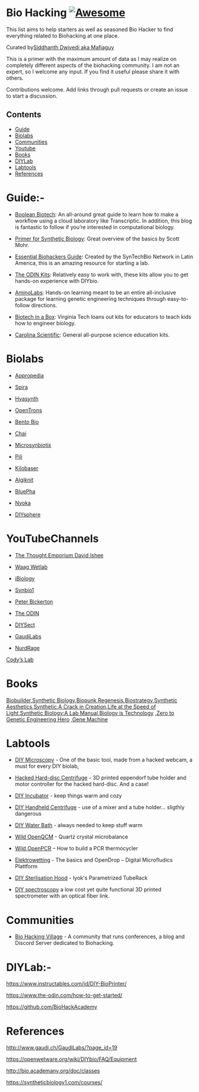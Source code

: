 # Bio Hacking [![Awesome](https://awesome.re/badge.svg)](https://awesome.re)

This list aims to help starters as well as seasoned Bio Hacker to find everything related to Biohacking at one place. 

Curated by[Siddhanth Dwivedi aka Mafiaguy](htttps://github.com/mafiaguy)

This is   a primer with the maximum amount of data as I may realize on completely different aspects of the biohacking community. I am not an expert, so I welcome any input. If you find it useful please share it with others.

Contributions welcome. Add links through pull requests or create an issue to start a discussion.

<!-- omit in toc -->
## Contents
- [Guide](#Guide)
- [Biolabs](#Biolabs)
- [Communities](#Communities)
- [Youtube](#YouTubeChannels)
- [Books](#Books)
- [DIYLab](#DIYLab)
- [Labtools](#Labtools)
- [References](#References)


# Guide:-
- [Boolean Biotech](http://blog.booleanbiotech.com/genetic_engineering_pipeline_python.html): An all-around great guide to learn how to make a workflow using a cloud laboratory like Transcriptic. In addition, this blog is fantastic to follow if you’re interested in computational biology.

- [Primer for Synthetic Biology](https://s3-us-west-2.amazonaws.com/oww-files-public/3/3d/SB_Primer_100707.pdf): Great overview of the basics by Scott Mohr.

- [Essential Biohackers Guide](http://media.wix.com/ugd/befeb2_9d07c6e183fe4501808f6a4662f2a899.pdf): Created by the SynTechBio Network in Latin America, this is an amazing resource for starting a lab.

- [The ODIN Kits](http://www.the-odin.com/how-to-get-started/): Relatively easy to work with, these kits allow you to get hands-on experience with DIYbio.

- [AminoLabs](https://amino.bio/): Hands-on learning meant to be an entire all-inclusive package for learning genetic engineering techniques through easy-to-follow directions.

- [Biotech in a Box](https://fralin.vt.edu/Outreach/BiotechInABox.html): Virginia Tech loans out kits for educators to teach kids how to engineer biology.

- [Carolina Scientific](https://www.carolina.com/biotechnology-teaching-resources/10101.ct): General all-purpose science education kits.

# Biolabs
- [Appropedia](https://www.appropedia.org/Open-source_Lab)

- [Spira](http://spirainc.com/)

- [Hyasynth](https://hyasynthbio.com/)

- [OpenTrons](https://opentrons.com/)

- [Bento Bio](https://www.bento.bio/)

- [Chai](https://www.chaibio.com/)

- [Microsynbiotix](https://www.microsynbiotix.com/who-we-are.html)

- [Pili](https://www.pili.bio/)

- [Kilobaser](http://www.kilobaser.com/)

- [Algiknit](https://www.algiknit.com/)

- [BluePha](http://en.bluepha.com/)

- [Nyoka](https://lightbynyoka.com/)

- [DIYsphere](https://sphere.diybio.org/browse/?q=&hPP=10&idx=diybiosphere&p=0&dFR%5Bcollection%5D%5B0%5D=startups)


# YouTubeChannels
- [ The Thought Emporium David Ishee](https://www.youtube.com/user/TheChemlife)

- [Waag Wetlab](https://www.youtube.com/channel/UCVzZljBZA1AjfWBTrJuMSzA)

- [iBiology](https://www.youtube.com/channel/UCsvqEZBO-kNmwuDBbKbfL6A)

- [Synbio1](https://www.youtube.com/channel/UCoKnP5yh_Z4DtNffHYYEScw)

- [Peter Bickerton](https://www.youtube.com/watch?v=Wka4qgksvFM&list=PL-AiB00jQUGS8YIUjxyIHIdgacNjhZZ_W)

- [The ODIN](https://www.youtube.com/channel/UCN9IlUgKyjwKU9iEHK1fqDQ)

- [DIYSect](https://www.youtube.com/channel/UC1j0o4hY09updYHxiJbn_fg)

- [GaudiLabs](https://www.youtube.com/user/MrGaudiCH/videos)

- [NurdRage](https://www.youtube.com/channel/UCIgKGGJkt1MrNmhq3vRibYA)

[Cody’s Lab](https://www.youtube.com/user/theCodyReeder/videos)

# Books

[Biobuilder](https://www.amazon.com/BioBuilder-Synthetic-Biology-Natalie-Kuldell/dp/1491904291),[Synthetic Biology](https://www.amazon.com/Synthetic-Biology-Revised-Geoff-Baldwin/dp/1783268794/),[Biopunk](https://www.amazon.com/Biopunk-Solving-Biotechs-Problems-Kitchens/dp/1617230073/),[Regenesis](https://www.amazon.com/Regenesis-Synthetic-Biology-Reinvent-Ourselves/dp/0465075703),[Biostrategy](https://www.amazon.com/Whats-Your-Bio-Strategy-Synthetic-ebook/dp/B075672R8M/),[Synthetic Aesthetics](https://www.amazon.com/Synthetic-Aesthetics-Investigating-Biologys-Designs/dp/0262534010/),[Synthetic](https://www.amazon.com/Synthetic-How-Life-Got-Made/dp/022644046X),[A Crack in Creation](https://www.amazon.com/dp/1328915360/),[Life at the Speed of Light](https://www.amazon.com/dp/0143125907),[Synthetic Biology:A Lab Manual](https://www.amazon.com/Synthetic-Biology-Manual-Josefine-Liljeruhm/dp/9814579548),[Biology is Technology](https://www.amazon.com/Biology-Technology-Promise-Business-Engineering/dp/0674060156/) ,[Zero to Genetic Engineering Hero](https://amino.bio/products/learn-genetic-engineering-the-genetic-engineering-hero-book) ,[Gene Machine](https://www.amazon.com/Gene-Machine-Decipher-Secrets-Ribosome/dp/0465093361)

# Labtools

- [DIY Microscopy](https://hackteria.org/wiki/DIY_microscopy) - One of the basic tool, made from a hacked webcam, a must for every DIY biolab, 

- [Hacked Hard-disc Centrifuge](https://hackteria.org/wiki/Hacked_Hard-disc_Centrifuge) - 3D printed eppendorf tube holder and motor controller for the hacked hard-disc. And a case!

- [DIY Incubator](https://hackteria.org/wiki/DIY_Incubator) - keep things warm and cozy

- [DIY Handheld Centrifuge](https://hackteria.org/wiki/DIY_handheld_centrifuge) - use of a mixer and a tube holder... sligthly dangerous

- [DIY Water Bath](https://hackteria.org/wiki/DIY_Water_Bath) - always needed to keep stuff warm

- [Wild OpenQCM](https://hackteria.org/wiki/Wild_openQCM) - Quartz crystal microbalance

- [Wild OpenPCR](https://hackteria.org/wiki/Wild_OpenPCR) – How to build a PCR thermocycler

- [Elektrowetting](https://hackteria.org/wiki/Elektrowetting) - The basics and OpenDrop – Digital Microfludics Plattform

- [DIY Sterlisation Hood](https://hackteria.org/wiki/DIY_Sterlisation_Hood) -
Iyok's Parametrized TubeRack

- [DIY spectroscopy](https://hackteria.org/wiki/DIY_spectroscopy) a low cost yet quite functional 3D printed spectrometer with an optical fiber link.

# Communities

- [Bio Hacking Village](https://www.villageb.io/)  - A community that runs conferences, a blog and Discord Server dedicated to Biohacking.
 
# DIYLab:-
https://www.instructables.com/id/DIY-BioPrinter/

https://www.the-odin.com/how-to-get-started/

https://github.com/BioHackAcademy

# References 
http://www.gaudi.ch/GaudiLabs/?page_id=19

https://openwetware.org/wiki/DIYbio/FAQ/Equipment

http://bio.academany.org/doc/classes

https://syntheticbiology1.com/courses/
